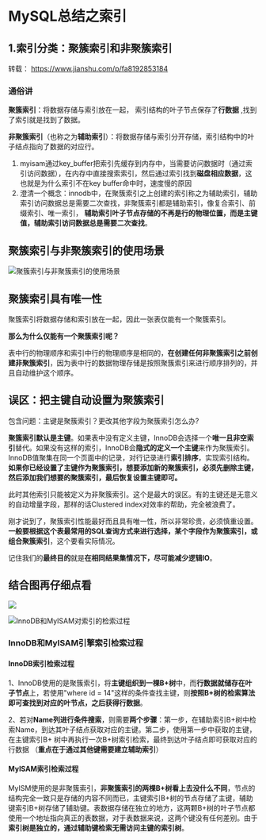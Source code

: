 # MySQL总结之索引

## 1.索引分类：聚簇索引和非聚簇索引

转载： https://www.jianshu.com/p/fa8192853184 

### 通俗讲

**聚簇索引**：将数据存储与索引放在一起， 索引结构的叶子节点保存了**行数据** ,找到了索引就是找到了数据。

**非聚簇索引**（也称之为**辅助索引**）：将数据存储与索引分开存储，索引结构中的叶子结点指向了数据的对应行。

1. myisam通过key_buffer把索引先缓存到内存中，当需要访问数据时（通过索引访问数据），在内存中直接搜索索引，然后通过索引找到**磁盘相应数据**，这也就是为什么索引不在key buffer命中时，速度慢的原因
2. 澄清一个概念：innodb中，在聚簇索引之上创建的索引称之为辅助索引，辅助索引访问数据总是需要二次查找，非聚簇索引都是辅助索引，像复合索引、前缀索引、唯一索引， **辅助索引叶子节点存储的不再是行的物理位置，而是主键值，辅助索引访问数据总是需要二次查找**。 

## 聚簇索引与非聚簇索引的使用场景

![聚簇索引与非聚簇索引的使用场景](https://upload-images.jianshu.io/upload_images/10154499-d53a5ce9cecf22f3.png?imageMogr2/auto-orient/strip|imageView2/2/w/864/format/webp)

## 聚簇索引具有唯一性

聚簇索引将数据存储和索引放在一起，因此一张表仅能有一个聚簇索引。

**那么为什么仅能有一个聚簇索引呢？**

表中行的物理顺序和索引中行的物理顺序是相同的，**在创建任何非聚簇索引之前创建非聚簇索引**，因为表中行的数据物理存储是按照聚簇索引来进行顺序排列的，并且自动维护这个顺序。

## 误区：把主键自动设置为聚簇索引

包含问题：主键是聚簇索引？更改其他字段为聚簇索引怎么办?

**聚簇索引默认是主键**。如果表中没有定义主键，InnoDB会选择一个**唯一且非空索引**替代。如果没有这样的索引，InnoDB会**隐式的定义一个主键**来作为聚簇索引。InnoDB值聚集在同一个页面中的记录，对行记录进行**索引排序**，实现索引结构。**如果你已经设置了主键作为聚簇索引，想要添加新的聚簇索引，必须先删除主键，然后添加我们想要的聚簇索引，最后恢复设置主键即可。**

此时其他索引只能被定义为非聚簇索引。这个是最大的误区。有的主键还是无意义的自动增量字段，那样的话Clustered index对效率的帮助，完全被浪费了。

刚才说到了，聚簇索引性能最好而且具有唯一性，所以非常珍贵，必须慎重设置。**一般要根据这个表最常用的SQL查询方式来进行选择，某个字段作为聚簇索引，或组合聚簇索引**，这个要看实际情况。

 记住我们的**最终目的**就是**在相同结果集情况下，尽可能减少逻辑IO**。 

## 结合图再仔细点看

![](https://upload-images.jianshu.io/upload_images/10154499-5244179cc19a1c21.PNG?imageMogr2/auto-orient/strip|imageView2/2/w/164/format/webp)



![InnoDB和MyISAM对索引的检索过程](https://upload-images.jianshu.io/upload_images/10154499-5772dddedb909374.PNG?imageMogr2/auto-orient/strip|imageView2/2/w/633/format/webp)

### **InnoDB和MyISAM引擎索引检索过程**

#### InnoDB索引检索过程

1、InnoDB使用的是聚簇索引，将**主键组织到一棵B+树**中，而**行数据就储存在叶子节点**上，若使用"where id = 14"这样的条件查找主键，则**按照B+树的检索算法即可查找到对应的叶节点，之后获得行数据**。

2、若对**Name列进行条件搜索**，则需要**两个步骤**：第一步，在辅助索引B+树中检索Name，到达其叶子结点获取对应的主键。第二步，使用第一步中获取的主键，在主键索引B+ 树中再执行一次B+树索引检索，最终到达叶子结点即可获取对应的行数据 （**重点在于通过其他键需要建立辅助索引**） 

#### MyISAM索引检索过程

MyISM使用的是非聚簇索引，**非聚簇索引的两棵B+树看上去没什么不同**，节点的结构完全一致只是存储的内容不同而已，主键索引B+树的节点存储了主键，辅助键索引B+树存储了辅助键。表数据存储在独立的地方，这两颗B+树的叶子节点都使用一个地址指向真正的表数据，对于表数据来说，这两个键没有任何差别。由于**索引树是独立的，通过辅助键检索无需访问主键的索引树**。